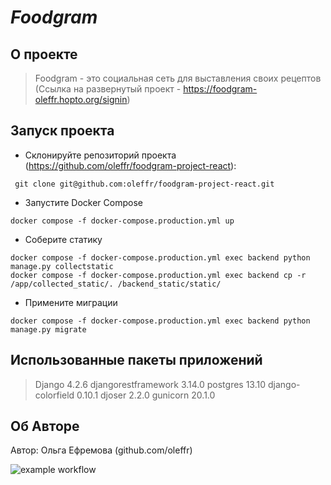 # _Foodgram_
## О проекте
>Foodgram - это социальная сеть для выставления своих рецептов (Ссылка на развернутый проект - https://foodgram-oleffr.hopto.org/signin)

## Запуск проекта
- Склонируйте репозиторий проекта (https://github.com/oleffr/foodgram-project-react):
```
 git clone git@github.com:oleffr/foodgram-project-react.git
```
- Запустите Docker Compose
```
docker compose -f docker-compose.production.yml up
```
- Cоберите статику
```
docker compose -f docker-compose.production.yml exec backend python manage.py collectstatic
docker compose -f docker-compose.production.yml exec backend cp -r /app/collected_static/. /backend_static/static/
```
- Примените миграции
```
docker compose -f docker-compose.production.yml exec backend python manage.py migrate
```

## Использованные пакеты приложений

>Django                       4.2.6
djangorestframework           3.14.0
postgres                      13.10
django-colorfield             0.10.1
djoser                        2.2.0
gunicorn                      20.1.0

## Об Авторе
Автор: Ольга Ефремова (github.com/oleffr)

![example workflow](https://github.com/oleffr/kittygram_final/actions/workflows/main.yml/badge.svg)
